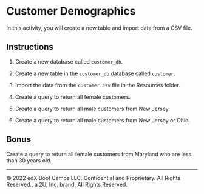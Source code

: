 # Customer Demographics

In this activity, you will create a new table and import data from a CSV file.

## Instructions

1. Create a new database called `customer_db`.

2. Create a new table in the `customer_db` database called `customer`.

3. Import the data from the `customer.csv` file in the Resources folder.

4. Create a query to return all female customers.

5. Create a query to return all male customers from New Jersey.

6. Create a query to return all male customers from New Jersey or Ohio.

## Bonus

Create a query to return all female customers from Maryland who are less than 30 years old.

---

© 2022 edX Boot Camps LLC. Confidential and Proprietary. All Rights Reserved., a 2U, Inc. brand. All Rights Reserved.
